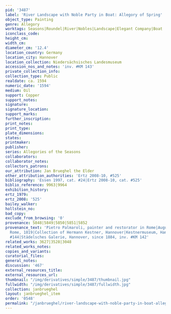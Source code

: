 ```yaml
---
pid: '3487'
label: 'River Landscape with Noble Party in Boat: Allegory of Spring'
object_type: Painting
genre: Allegory
worktags: Seasons|Roundel|River|Nobles|Landscape|Elegant Company|Boat
iconclass_code:
height_cm:
width_cm:
diameter_cm: '12.4'
location_country: Germany
location_city: Hannover
location_collection: Niedersächsisches Landesmuseum
accession_nos_and_notes: 'inv. #KM 143'
private_collection_info:
collection_type: Public
realdate: ca. 1594
numeric_date: '1594'
medium: Oil
support: Copper
support_notes:
signature:
signature_location:
support_marks:
further_inscription:
print_notes:
print_type:
plate_dimensions:
states:
printmaker:
publisher:
series: Allegories of the Seasons
collaborators:
collaborator_notes:
collectors_patrons:
our_attribution: Jan Brueghel the Elder
other_attribution_authorities: 'Ertz 2008-10, #525'
bibliography: 'Essen 1997, cat. #24|Ertz 2008-10, cat. #525'
biblio_reference: 9963|9964
exhibition_history:
ertz_1979:
ertz_2008: '525'
bailey_walker:
hollstein_no:
bad_copy:
exclude_from_browsing: '0'
provenance: 5848|5849|5850|5851|5852
provenance_text: 'Pietro Palmaroli, painter and restorator in Rome|August Kestner,
  Rome, 1819|Collection of Hermann Kestner, Hannover|Kestnermuseum, Hannover, inv.
  #144|Städelsches Galerie, Hannover, since 1884, inv. #KM 142'
related_works: 3627|3528|3048
related_works_notes:
copies_and_variants:
curatorial_files:
general_notes:
discussion: '467'
external_resources_title:
external_resources_url:
thumbnail: "/img/derivatives/simple/3487/thumbnail.jpg"
fullwidth: "/img/derivatives/simple/3487/fullwidth.jpg"
collection: janbrueghel
layout: janbrueghel_item
order: '0548'
permalink: "/janbrueghel/river-landscape-with-noble-party-in-boat-allegory-of-spring"
---
```

